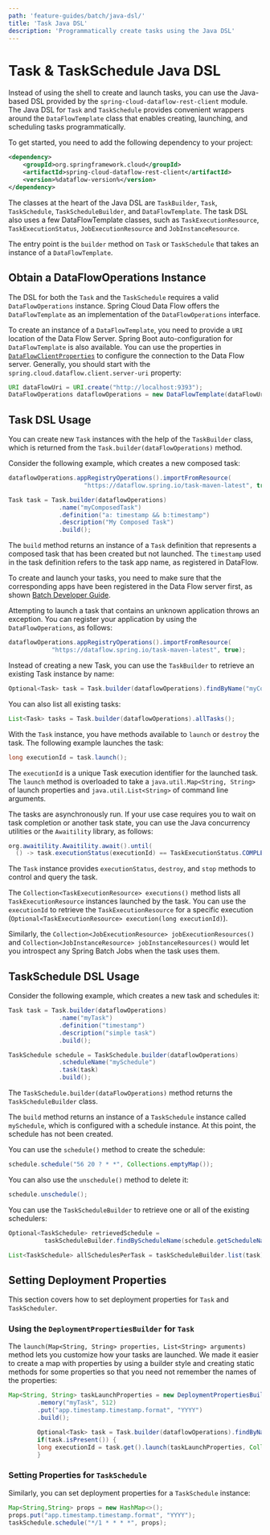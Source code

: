 ```yaml
---
path: 'feature-guides/batch/java-dsl/'
title: 'Task Java DSL'
description: 'Programmatically create tasks using the Java DSL'
---
```


# Task & TaskSchedule Java DSL

Instead of using the shell to create and launch tasks, you can use the Java-based DSL provided by the `spring-cloud-dataflow-rest-client` module.
The Java DSL for `Task` and `TaskSchedule` provides convenient wrappers around the `DataFlowTemplate` class that enables creating, launching, and scheduling tasks programmatically.

To get started, you need to add the following dependency to your project:

```xml
<dependency>
	<groupId>org.springframework.cloud</groupId>
	<artifactId>spring-cloud-dataflow-rest-client</artifactId>
	<version>%dataflow-version%</version>
</dependency>
```

The classes at the heart of the Java DSL are `TaskBuilder`, `Task`, `TaskSchedule`, `TaskScheduleBuilder`, and `DataFlowTemplate`.
The task DSL also uses a few DataFlowTemplate classes, such as `TaskExecutionResource`, `TaskExecutionStatus`, `JobExecutionResource` and `JobInstanceResource`.

The entry point is the `builder` method on `Task` or `TaskSchedule` that takes an instance of a `DataFlowTemplate`.

## Obtain a DataFlowOperations Instance

The DSL for both the `Task` and the `TaskSchedule` requires a valid `DataFlowOperations` instance.
Spring Cloud Data Flow offers the `DataFlowTemplate` as an implementation of the `DataFlowOperations` interface.

To create an instance of a `DataFlowTemplate`, you need to provide a `URI` location of the Data Flow Server.
Spring Boot auto-configuration for `DataFlowTemplate` is also available.
You can use the properties in [`DataFlowClientProperties`](https://github.com/spring-cloud/spring-cloud-dataflow/blob/main/spring-cloud-dataflow-rest-client/src/main/java/org/springframework/cloud/dataflow/rest/client/config/DataFlowClientProperties.java) to configure the connection to the Data Flow server.
Generally, you should start with the `spring.cloud.dataflow.client.server-uri` property:

```Java
URI dataFlowUri = URI.create("http://localhost:9393");
DataFlowOperations dataflowOperations = new DataFlowTemplate(dataFlowUri);
```

## Task DSL Usage

You can create new `Task` instances with the help of the `TaskBuilder` class, which is returned from the `Task.builder(dataFlowOperations)` method.

Consider the following example, which creates a new composed task:

```Java
dataflowOperations.appRegistryOperations().importFromResource(
                     "https://dataflow.spring.io/task-maven-latest", true);

Task task = Task.builder(dataflowOperations)
              .name("myComposedTask")
              .definition("a: timestamp && b:timestamp")
              .description("My Composed Task")
              .build();
```

The `build` method returns an instance of a `Task` definition that represents a composed task that has been created but not launched.
The `timestamp` used in the task definition refers to the task app name, as registered in DataFlow.

<!--NOTE-->

To create and launch your tasks, you need to make sure that the corresponding apps have been registered in the Data Flow server first, as shown [Batch Developer Guide](%currentPath%/batch-developer-guides/batch/data-flow-spring-batch/#create-task-definition).

Attempting to launch a task that contains an unknown application throws an exception.
You can register your application by using the `DataFlowOperations`, as follows:

```java
dataflowOperations.appRegistryOperations().importFromResource(
            "https://dataflow.spring.io/task-maven-latest", true);
```

<!--END_NOTE-->

Instead of creating a new Task, you can use the `TaskBuilder` to retrieve an existing Task instance by name:

```Java
Optional<Task> task = Task.builder(dataflowOperations).findByName("myComposedTask");
```

You can also list all existing tasks:

```Java
List<Task> tasks = Task.builder(dataflowOperations).allTasks();
```

With the `Task` instance, you have methods available to `launch` or `destroy` the task.
The following example launches the task:

```Java
long executionId = task.launch();

```

The `executionId` is a unique Task execution identifier for the launched task.
The `launch` method is overloaded to take a `java.util.Map<String, String>` of launch properties and `java.util.List<String>` of command line arguments.

The tasks are asynchronously run. If your use case requires you to wait on task completion or another task state, you can use the Java concurrency utilities or the `Awaitility` library, as follows:

```Java
org.awaitility.Awaitility.await().until(
  () -> task.executionStatus(executionId) == TaskExecutionStatus.COMPLETE);
```

The `Task` instance provides `executionStatus`, `destroy`, and `stop` methods to control and query the task.

The `Collection<TaskExecutionResource> executions()` method lists all `TaskExecutionResource` instances launched by the task. You can use the `executionId` to retrieve the `TaskExecutionResource` for a specific execution (`Optional<TaskExecutionResource> execution(long executionId)`).

Similarly, the `Collection<JobExecutionResource> jobExecutionResources()` and `Collection<JobInstanceResource> jobInstanceResources()` would let you introspect any Spring Batch Jobs when the task uses them.

## TaskSchedule DSL Usage

Consider the following example, which creates a new task and schedules it:

```Java
Task task = Task.builder(dataflowOperations)
              .name("myTask")
              .definition("timestamp")
              .description("simple task")
              .build();

TaskSchedule schedule = TaskSchedule.builder(dataflowOperations)
              .scheduleName("mySchedule")
              .task(task)
              .build();
```

The `TaskSchedule.builder(dataFlowOperations)` method returns the `TaskScheduleBuilder` class.

The `build` method returns an instance of a `TaskSchedule` instance called `mySchedule`, which is configured with a schedule instance.
At this point, the schedule has not been created.

You can use the `schedule()` method to create the schedule:

```Java
schedule.schedule("56 20 ? * *", Collections.emptyMap());
```

You can also use the `unschedule()` method to delete it:

```Java
schedule.unschedule();
```

You can use the `TaskScheduleBuilder` to retrieve one or all of the existing schedulers:

```Java
Optional<TaskSchedule> retrievedSchedule =
          taskScheduleBuilder.findByScheduleName(schedule.getScheduleName());

List<TaskSchedule> allSchedulesPerTask = taskScheduleBuilder.list(task);
```

## Setting Deployment Properties

This section covers how to set deployment properties for `Task` and `TaskScheduler`.

### Using the `DeploymentPropertiesBuilder` for `Task`

The `launch(Map<String, String> properties, List<String> arguments)` method lets you customize how your tasks are launched.
We made it easier to create a map with properties by using a builder style and creating static methods for some properties so that you need not remember the names of the properties:

```java
Map<String, String> taskLaunchProperties = new DeploymentPropertiesBuilder()
		.memory("myTask", 512)
		.put("app.timestamp.timestamp.format", "YYYY")
		.build();

        Optional<Task> task = Task.builder(dataflowOperations).findByName("myTask");
        if(task.isPresent()) {
        long executionId = task.get().launch(taskLaunchProperties, Collections.EMPTY_LIST);
        }

```

### Setting Properties for `TaskSchedule`

Similarly, you can set deployment properties for a `TaskSchedule` instance:

```java
Map<String,String> props = new HashMap<>();
props.put("app.timestamp.timestamp.format", "YYYY");
taskSchedule.schedule("*/1 * * * *", props);
```
